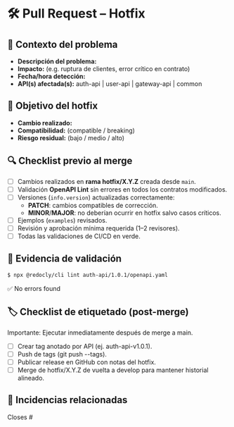 # 🛠 Pull Request – Hotfix

## 📌 Contexto del problema
<!-- Explicar el incidente, cómo se detectó y por qué requiere hotfix -->
- **Descripción del problema:**
- **Impacto:** (e.g. ruptura de clientes, error crítico en contrato)
- **Fecha/hora detección:**
- **API(s) afectada(s):** auth-api | user-api | gateway-api | common

## 🎯 Objetivo del hotfix
<!-- Explicar la solución aplicada y por qué es segura -->
- **Cambio realizado:**
- **Compatibilidad:** (compatible / breaking)
- **Riesgo residual:** (bajo / medio / alto)

## 🔍 Checklist previo al merge
- [ ] Cambios realizados en **rama hotfix/X.Y.Z** creada desde `main`.
- [ ] Validación **OpenAPI Lint** sin errores en todos los contratos modificados.
- [ ] Versiones (`info.version`) actualizadas correctamente:
  - **PATCH**: cambios compatibles de corrección.
  - **MINOR**/**MAJOR**: no deberían ocurrir en hotfix salvo casos críticos.
- [ ] Ejemplos (`examples`) revisados.
- [ ] Revisión y aprobación mínima requerida (1–2 revisores).
- [ ] Todas las validaciones de CI/CD en verde.

## 🧪 Evidencia de validación
<!-- Logs de la validación para cada archivo modificado -->
```bash
$ npx @redocly/cli lint auth-api/1.0.1/openapi.yaml
```
✅ No errors found

## 🏷 Checklist de etiquetado (post-merge)
Importante: Ejecutar inmediatamente después de merge a main.
- [ ] Crear tag anotado por API (ej. auth-api-v1.0.1).
- [ ] Push de tags (git push --tags).
- [ ] Publicar release en GitHub con notas del hotfix.
- [ ] Merge de hotfix/X.Y.Z de vuelta a develop para mantener historial alineado.

## 📎 Incidencias relacionadas
Closes #<ISSUE-ID>